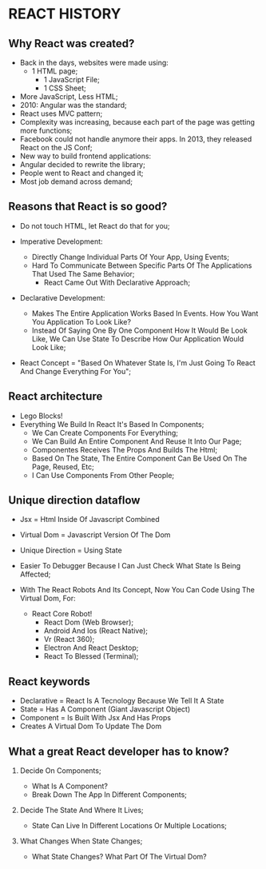 # REACT HISTORY

## Why React was created?
- Back in the days, websites were made using:
  - 1 HTML page;
	- 1 JavaScript File;
	- 1 CSS Sheet;
- More JavaScript, Less HTML;
- 2010: Angular was the standard;
- React uses MVC pattern;
- Complexity was increasing, because each part of the page was getting more functions;
- Facebook could not handle anymore their apps. In 2013, they released React on the JS Conf;
- New way to build frontend applications:
- Angular decided to rewrite the library;
- People went to React and changed it;
- Most job demand across demand;

## Reasons that React is so good?
- Do not touch HTML, let React do that for you;

- Imperative Development: 
  - Directly Change Individual Parts Of Your App, Using Events;
  - Hard To Communicate Between Specific Parts Of The Applications That Used The Same Behavior;
	- React Came Out With Declarative Approach;
	
- Declarative Development:
	- Makes The Entire Application Works Based In Events. How You Want You Application To Look Like?
	- Instead Of Saying One By One Component How It Would Be Look Like, We Can Use State To Describe How Our Application Would Look Like;

- React Concept = "Based On Whatever State Is, I'm Just Going To React And Change Everything For You";

## React architecture
- Lego Blocks!
- Everything We Build In React It's Based In Components;
    - We Can Create Components For Everything;
	- We Can Build An Entire Component And Reuse It Into Our Page;
	- Componentes Receives The Props And Builds The Html;
	- Based On The State, The Entire Component Can Be Used On The Page, Reused, Etc;
    - I Can Use Components From Other People;

## Unique direction dataflow
- Jsx = Html Inside Of Javascript Combined
- Virtual Dom = Javascript Version Of The Dom
- Unique Direction = Using State
- Easier To Debugger Because I Can Just Check What State Is Being Affected;

- With The React Robots And Its Concept, Now You Can Code Using The Virtual Dom, For:
	- React Core Robot!
	    - React Dom (Web Browser);
		- Android And Ios (React Native);
		- Vr (React 360);
		- Electron And React Desktop;
        - React To Blessed (Terminal);

## React keywords
- Declarative = React Is A Tecnology Because We Tell It A State
- State = Has A Component (Giant Javascript Object)
- Component = Is Built With Jsx And Has Props
- Creates A Virtual Dom To Update The Dom

## What a great React developer has to know?
1. Decide On Components;
    - What Is A Component?
	- Break Down The App In Different Components;
	
2. Decide The State And Where It Lives;
	- State Can Live In Different Locations Or Multiple Locations;

3. What Changes When State Changes;
    - What State Changes? What Part Of The Virtual Dom?